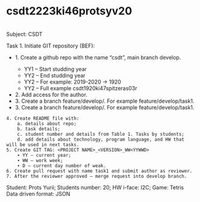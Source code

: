 # csdt2223ki46protsyv20 
<br>
Subject: CSDT
<br>
<p>Task 1. Initiate GIT repository (BEF):<p>


<ul>
  <li>1. Create a github repo with the name “csdt<YY1YY2><group><student's full name><student's number>”, main branch develop.</li>
    <ul>
        <li>YY1 – Start studding year</li>
        <li>YY2 – End studding year</li>
        <li>YY2 – For example: 2019-2020 -> 1920</li>  
        <li>YY2 – Full example csdt1920ki47spitzeras03r</li>
    </ul>
  <li>2. Add access for the author.</li>
  <li>3. Create a branch feature/develop/<task number>. For example feature/develop/task1.</li>
  <li>3. Create a branch feature/develop/<task number>. For example feature/develop/task1.</li>  
</ul>
    
       
        
        
        
    
    4. Create README file with:
        a. details about repo;
        b. task details;
        c. student number and details from Table 1. Tasks by students;
        d. add details about technology, program language, and HW that will be used in next tasks.
    5. Create GIT TAG: <PROJECT NAME>_<VERSION>_WW<YYWWD>
        ∙ YY – current year;
        ∙ WW – work week;
        ∙ D – current day number of weak.
    6. Create pull request with name task1 and submit author as reviewer.
    7. After the reviewer approved – merge request into develop branch.

Student:            Prots Yurii;
Students number:    20;
HW i-face:          I2C;
Game:               Tetris
Data driven format: JSON
